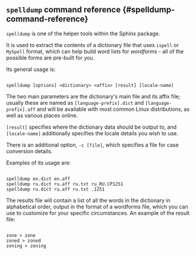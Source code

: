 ## `spelldump` command reference {#spelldump-command-reference}

`spelldump` is one of the helper tools within the Sphinx package.

It is used to extract the contents of a dictionary file that uses `ispell` or `MySpell` format, which can help build word lists for _wordforms_ - all of the possible forms are pre-built for you.

Its general usage is:

```

spelldump [options] <dictionary> <affix> [result] [locale-name]

```

The two main parameters are the dictionary&#039;s main file and its affix file; usually these are named as `[language-prefix].dict` and `[language-prefix].aff` and will be available with most common Linux distributions, as well as various places online.

`[result]` specifies where the dictionary data should be output to, and `[locale-name]` additionally specifies the locale details you wish to use.

There is an additional option, `-c [file]`, which specifies a file for case conversion details.

Examples of its usage are:

```

spelldump en.dict en.aff
spelldump ru.dict ru.aff ru.txt ru_RU.CP1251
spelldump ru.dict ru.aff ru.txt .1251

```

The results file will contain a list of all the words in the dictionary in alphabetical order, output in the format of a wordforms file, which you can use to customize for your specific circumstances. An example of the result file:

```

zone > zone
zoned > zoned
zoning > zoning

```